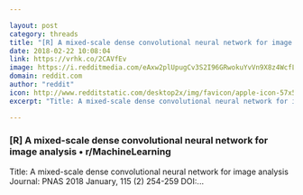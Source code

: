 ```yaml
---

layout: post
category: threads
title: "[R] A mixed-scale dense convolutional neural network for image analysis"
date: 2018-02-22 10:08:04
link: https://vrhk.co/2CAVfEv
image: https://i.redditmedia.com/eAxw2plUpugCv3S2I96GRwokuYvVn9X8z4WcfLGTR6o.jpg?w=320&s=9a0481fe76cbc43d7bd1684191fe235f
domain: reddit.com
author: "reddit"
icon: http://www.redditstatic.com/desktop2x/img/favicon/apple-icon-57x57.png
excerpt: "Title: A mixed-scale dense convolutional neural network for image analysis Journal: PNAS 2018 January, 115 (2) 254-259 DOI:..."

---
```


### [R] A mixed-scale dense convolutional neural network for image analysis • r/MachineLearning

Title: A mixed-scale dense convolutional neural network for image analysis Journal: PNAS 2018 January, 115 (2) 254-259 DOI:...